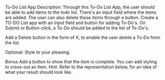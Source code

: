 To-Do List App
Description:
Through this To-Do List App, the user should be able to add items to the todo list.
There's an input field where the items are added.
The user can also delete these items through a button.
Create a TO-DO List app with an input field and button for adding To-Do's. On Submit or Button-click, a To-Do should be added to the list of To-Do's.

Add a Delete button in the form of X, to enable the user delete a To-Do from the list.

Optional: Style to your pleasing.

Bonus
Add a button to show that the item is complete.
You can add styling to cross-out an item.
Hint: Refer to the representation below, for an idea of what your result should look like.